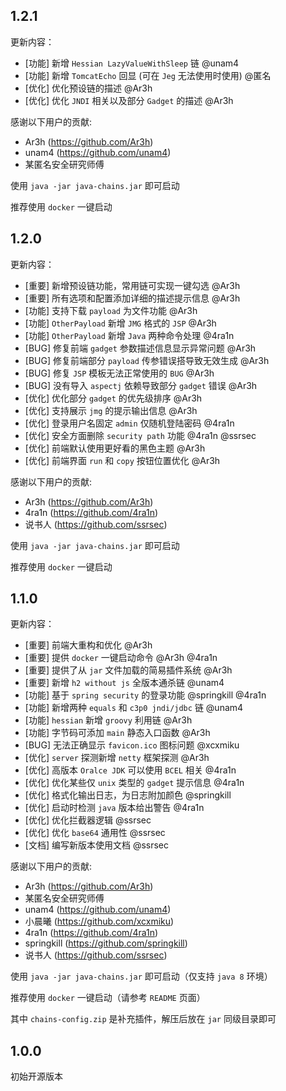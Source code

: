 ## 1.2.1

更新内容：

- [功能] 新增 `Hessian LazyValueWithSleep` 链 @unam4
- [功能] 新增 `TomcatEcho` 回显 (可在 `Jeg` 无法使用时使用) @匿名
- [优化] 优化预设链的描述 @Ar3h
- [优化] 优化 `JNDI` 相关以及部分 `Gadget` 的描述 @Ar3h

感谢以下用户的贡献:

- Ar3h (https://github.com/Ar3h)
- unam4 (https://github.com/unam4)
- 某匿名安全研究师傅

使用 `java -jar java-chains.jar` 即可启动

推荐使用 `docker` 一键启动

## 1.2.0

更新内容：

- [重要] 新增预设链功能，常用链可实现一键勾选 @Ar3h
- [重要] 所有选项和配置添加详细的描述提示信息 @Ar3h
- [功能] 支持下载 `payload` 为文件功能 @Ar3h
- [功能] `OtherPayload` 新增 `JMG` 格式的 `JSP` @Ar3h
- [功能] `OtherPayload` 新增 `Java` 两种命令处理 @4ra1n
- [BUG] 修复前端 `gadget` 参数描述信息显示异常问题 @Ar3h
- [BUG] 修复前端部分 `payload` 传参错误搭导致无效生成 @Ar3h
- [BUG] 修复 `JSP` 模板无法正常使用的 `BUG` @Ar3h
- [BUG] 没有导入 `aspectj` 依赖导致部分 `gadget` 错误 @Ar3h
- [优化] 优化部分 `gadget` 的优先级排序 @Ar3h
- [优化] 支持展示 `jmg` 的提示输出信息 @Ar3h
- [优化] 登录用户名固定 `admin` 仅随机登陆密码 @4ra1n
- [优化] 安全方面删除 `security path` 功能 @4ra1n @ssrsec
- [优化] 前端默认使用更好看的黑色主题 @Ar3h
- [优化] 前端界面 `run` 和 `copy` 按钮位置优化 @Ar3h

感谢以下用户的贡献:

- Ar3h (https://github.com/Ar3h)
- 4ra1n (https://github.com/4ra1n)
- 说书人 (https://github.com/ssrsec)

使用 `java -jar java-chains.jar` 即可启动

推荐使用 `docker` 一键启动

## 1.1.0

更新内容：

- [重要] 前端大重构和优化 @Ar3h
- [重要] 提供 `docker` 一键启动命令 @Ar3h @4ra1n
- [重要] 提供了从 `jar` 文件加载的简易插件系统 @Ar3h
- [重要] 新增 `h2 without js` 全版本通杀链 @unam4
- [功能] 基于 `spring security` 的登录功能 @springkill @4ra1n
- [功能] 新增两种 `equals` 和 `c3p0 jndi/jdbc` 链 @unam4
- [功能] `hessian` 新增 `groovy` 利用链 @Ar3h
- [功能] 字节码可添加 `main` 静态入口函数 @Ar3h
- [BUG] 无法正确显示 `favicon.ico` 图标问题 @xcxmiku
- [优化] `server` 探测新增 `netty` 框架探测 @Ar3h
- [优化] 高版本 `Oralce JDK` 可以使用 `BCEL` 相关 @4ra1n
- [优化] 优化某些仅 `unix` 类型的 `gadget` 提示信息 @4ra1n
- [优化] 格式化输出日志，为日志附加颜色 @springkill
- [优化] 启动时检测 `java` 版本给出警告 @4ra1n
- [优化] 优化拦截器逻辑 @ssrsec
- [优化] 优化 `base64` 通用性 @ssrsec
- [文档] 编写新版本使用文档 @ssrsec

感谢以下用户的贡献:

- Ar3h (https://github.com/Ar3h)
- 某匿名安全研究师傅
- unam4 (https://github.com/unam4)
- 小晨曦 (https://github.com/xcxmiku)
- 4ra1n (https://github.com/4ra1n)
- springkill (https://github.com/springkill)
- 说书人 (https://github.com/ssrsec)

使用 `java -jar java-chains.jar` 即可启动（仅支持 `java 8` 环境）

推荐使用 `docker` 一键启动（请参考 `README` 页面）

其中 `chains-config.zip` 是补充插件，解压后放在 `jar` 同级目录即可

## 1.0.0

初始开源版本